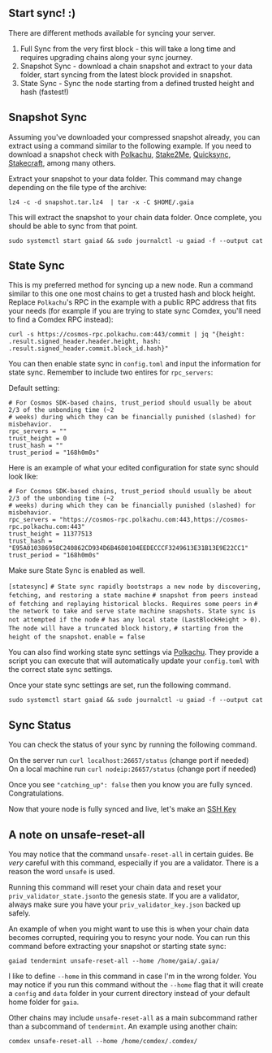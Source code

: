 ## Start sync! :)  
  
There are different methods available for syncing your server.

1. Full Sync from the very first block - this will take a long time and requires upgrading chains along your sync journey.
2. Snapshot Sync - download a chain snapshot and extract to your data folder, start syncing from the latest block provided in snapshot.
3. State Sync - Sync the node starting from a defined trusted height and hash (fastest!)

## Snapshot Sync

Assuming you've downloaded your compressed snapshot already, you can extract using a command similar to the following example. If you need to download a snapshot check with [Polkachu](https://polkachu.com/), [Stake2Me](https://snapshots.stake2.me/), [Quicksync](https://www.quicksync.io/), [Stakecraft](https://snapshots.stakecraft.com/), among many others.
  
Extract your snapshot to your data folder. This command may change depending on the file type of the archive:  
  
`lz4 -c -d snapshot.tar.lz4  | tar -x -C $HOME/.gaia`

This will extract the snapshot to your chain data folder. Once complete, you should be able to sync from that point.

`sudo systemctl start gaiad && sudo journalctl -u gaiad -f --output cat`  
  
## State Sync

This is my preferred method for syncing up a new node. Run a command similar to this one one most chains to get a trusted hash and block height. Replace `Polkachu`'s RPC in the example with a public RPC address that fits your needs (for example if you are trying to state sync Comdex, you'll need to find a Comdex RPC instead):  
  
`curl -s https://cosmos-rpc.polkachu.com:443/commit | jq "{height: .result.signed_header.header.height, hash: .result.signed_header.commit.block_id.hash}"`

You can then enable state sync in `config.toml` and input the information for state sync. Remember to include two entires for `rpc_servers`:  
  
Default setting:  
  
`# For Cosmos SDK-based chains, trust_period should usually be about 2/3 of the unbonding time (~2`   
`# weeks) during which they can be financially punished (slashed) for misbehavior.`  
`rpc_servers = ""`  
`trust_height = 0`  
`trust_hash = ""`  
`trust_period = "168h0m0s"`  
  
Here is an example of what your edited configuration for state sync should look like: 
  
`# For Cosmos SDK-based chains, trust_period should usually be about 2/3 of the unbonding time (~2`   
`# weeks) during which they can be financially punished (slashed) for misbehavior.`  
`rpc_servers = "https://cosmos-rpc.polkachu.com:443,https://cosmos-rpc.polkachu.com:443"`  
`trust_height = 11377513`  
`trust_hash = "E95A010386958C240862CD934D6B46D8104EEDECCCF3249613E31B13E9E22CC1"`  
`trust_period = "168h0m0s"`  

Make sure State Sync is enabled as well.

`[statesync]`
`# State sync rapidly bootstraps a new node by discovering, fetching, and restoring a state machine`
`# snapshot from peers instead of fetching and replaying historical blocks. Requires some peers in`
`# the network to take and serve state machine snapshots. State sync is not attempted if the node`
`# has any local state (LastBlockHeight > 0). The node will have a truncated block history,`
`# starting from the height of the snapshot.`
`enable = false`  
  
You can also find working state sync settings via [Polkachu](https://polkachu.com/state_sync/cosmos). They provide a script you can execute that will automatically update your `config.toml` with the correct state sync settings.  

Once your state sync settings are set, run the following command.

`sudo systemctl start gaiad && sudo journalctl -u gaiad -f --output cat`  

## Sync Status

You can check the status of your sync by running the following command.

On the server run `curl localhost:26657/status` (change port if needed)  
On a local machine run `curl nodeip:26657/status` (change port if needed) 

Once you see `"catching_up": false` then you know you are fully synced. Congratulations.
  
Now that youre node is fully synced and live, let's make an [SSH Key](https://github.com/reversesigh/cosmos_node-initial_setup/blob/main/06_ssh_key_login.md)  

## A note on unsafe-reset-all  
  
You may notice that the command `unsafe-reset-all` in certain guides. Be *very* careful with this command, especially if you are a validator. There is a reason the word `unsafe` is used.  
  
Running this command will reset your chain data and reset your `priv_validator_state.json`to the genesis state. If you are a validator, always make sure you have your `priv_validator_key.json` backed up safely.  
  
An example of when you might want to use this is when your chain data becomes corrupted, requiring you to resync your node. You can run this command before extracting your snapshot or starting state sync: 
  
`gaiad tendermint unsafe-reset-all --home /home/gaia/.gaia/`  
  
I like to define `--home` in this command in case I'm in the wrong folder. You may notice if you run this command without the `--home` flag that it will create a `config` and `data` folder in your current directory instead of your default home folder for `gaia`. 
  
Other chains may include `unsafe-reset-all` as a main subcommand rather than a subcommand of `tendermint`. An example using another chain:  
  
`comdex unsafe-reset-all --home /home/comdex/.comdex/`  
